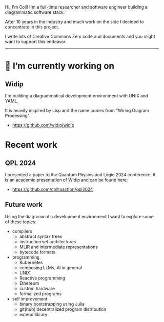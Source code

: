 Hi, I'm Coll! I'm a full-time researcher and software engineer building a diagrammatic software stack.

After 10 years in the industry and much work on the side I decided to concentrate in this project.

I write lots of Creative Commons Zero code and documents and you might want to support this endeavor.

---


# 🔭 I’m currently working on

## Widip
I'm building a diagrammatical development environment with UNIX and YAML.

It is heavily inspired by Lisp and the name comes from "Wiring Diagram Processing".

* https://github.com/widip/widip

# Recent work
## QPL 2024
I presented a paper to the Quantum Physics and Logic 2024 conference. It is an academic presentation of Widip and can be found here:

* https://github.com/colltoaction/qpl2024

## Future work
Using the diagrammatic development environment I want to explore some of these topics:
* compilers
  * abstract syntax trees
  * instruction set architectures
  * MLIR and intermediate representations
  * bytecode formats
* programming
  * Kubernetes
  * composing LLMs, AI in general
  * UNIX
  * Reactive programming
  * Ethereum
  * custom hardware
  * formalized programs
* self improvement
  * binary bootstrapping using Julia
  * git(hub) decentralized program distribution
  * extend library

<!--
**colltoaction/colltoaction** is a ✨ _special_ ✨ repository because its `README.md` (this file) appears on your GitHub profile.

Here are some ideas to get you started:
..
- 🌱 I’m currently learning ...
- 👯 I’m looking to collaborate on ...
- 🤔 I’m looking for help with ...
- 💬 Ask me about ...
- 📫 How to reach me: ...
- 😄 Pronouns: ...
- ⚡ Fun fact: ...
-->
